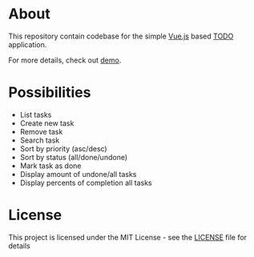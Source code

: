 # About

This repository contain codebase for the simple [Vue.js](https://github.com/vuejs/vue) based [TODO](https://en.wikipedia.org/wiki/Time_management) application.

For more details, check out [demo](https://4doge.github.io/learn-vue-todo/).

# Possibilities

- List tasks
- Create new task
- Remove task
- Search task
- Sort by priority (asc/desc)
- Sort by status (all/done/undone)
- Mark task as done
- Display amount of undone/all tasks
- Display percents of completion all tasks


# License

This project is licensed under the MIT License - see the [LICENSE](https://github.com/4doge/learn-vue-todo/blob/master/LICENSE) file for details
